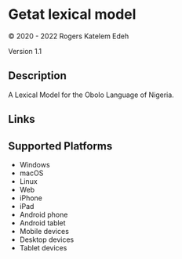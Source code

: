 Getat lexical model
===================

© 2020 - 2022 Rogers Katelem Edeh

Version 1.1

Description
-----------

A Lexical Model for the Obolo Language of Nigeria.

Links
-----

Supported Platforms
-------------------
 * Windows
 * macOS
 * Linux
 * Web
 * iPhone
 * iPad
 * Android phone
 * Android tablet
 * Mobile devices
 * Desktop devices
 * Tablet devices

